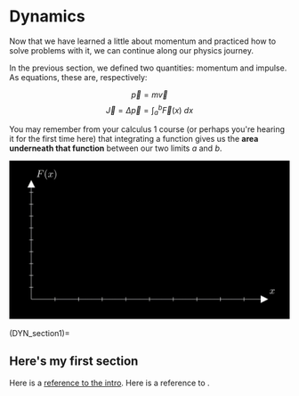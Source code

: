 # Dynamics

Now that we have learned a little about momentum and practiced how to solve problems with it, we can continue along our physics journey. 

In the previous section, we defined two quantities: momentum and impulse.  As equations, these are, respectively:


$$\vec{p} = m \vec{v}$$
$$\vec{J} = \Delta\vec{p} = \int_a^b \vec{F}(x) \ dx$$

You may remember from your calculus 1 course (or perhaps you're hearing it for the first time here) that integrating a function gives us the **area underneath that function** between our two limits *a* and *b*.  

<img 
src="../output.gif"
alt="visual representation of simple integration"
width=600px>


(DYN_section1)=
## Here's my first section

Here is a [reference to the intro](intro.md). Here is a reference to [](DYN_section1).
